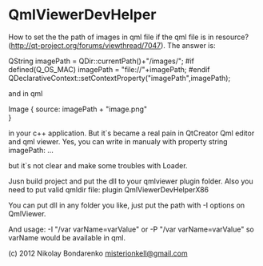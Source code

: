 QmlViewerDevHelper
==================

How to set the the path of images in qml file if the qml file is in resource?
(http://qt-project.org/forums/viewthread/7047). The answer is:

  QString imagePath = QDir::currentPath()+"/images/";
  #if defined(Q_OS_MAC)
  imagePath = "file://"+imagePath;
  #endif
  QDeclarativeContext::setContextProperty("imagePath",imagePath);

and in qml 

   Image {
   source: imagePath + "image.png"  
   }

in your c++ application. But it`s became a real pain in QtCreator Qml editor and
qml viewer. Yes, you can write in manualy with 
  property string imagePath: ...

but it`s not clear and make some troubles with Loader. 

Jusn build project and put the dll to your qmlviewer plugin folder. 
Also you need to put valid qmldir file:
plugin QmlViewerDevHelperX86

You can put dll in any folder you like, just put the path with -I options 
on QmlViewer. 

And usage:
-I "/var varName=varValue" 
or 
-P "/var varName=varValue" 
so varName would be available in qml. 
       
(c) 2012 Nikolay Bondarenko <misterionkell@gmail.com>